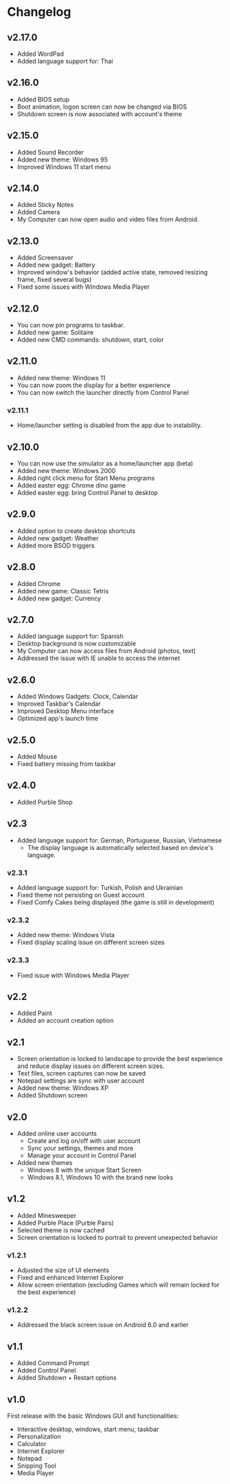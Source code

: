 # Changelog

<div class="social">
  <social-share />
</div>

## v2.17.0

- Added WordPad
- Added language support for: Thai

## v2.16.0

- Added BIOS setup
- Boot animation, logon screen can now be changed via BIOS
- Shutdown screen is now associated with account's theme

## v2.15.0

- Added Sound Recorder
- Added new theme: Windows 95
- Improved Windows 11 start menu

## v2.14.0

- Added Sticky Notes
- Added Camera
- My Computer can now open audio and video files from Android.

## v2.13.0

- Added Screensaver
- Added new gadget: Battery
- Improved window's behavior (added active state, removed resizing frame, fixed several bugs)
- Fixed some issues with Windows Media Player

## v2.12.0

- You can now pin programs to taskbar.
- Added new game: Solitaire
- Added new CMD commands: shutdown, start, color

## v2.11.0

- Added new theme: Windows 11
- You can now zoom the display for a better experience
- You can now switch the launcher directly from Control Panel

### v2.11.1

- Home/launcher setting is disabled from the app due to instability.

## v2.10.0

- You can now use the simulator as a home/launcher app (beta)
- Added new theme: Windows 2000
- Added right click menu for Start Menu programs
- Added easter egg: Chrome dino game
- Added easter egg: bring Control Panel to desktop

<google-ads />

## v2.9.0

- Added option to create desktop shortcuts
- Added new gadget: Weather
- Added more BSOD triggers

## v2.8.0

- Added Chrome
- Added new game: Classic Tetris
- Added new gadget: Currency

## v2.7.0

- Added language support for: Spanish
- Desktop background is now customizable
- My Computer can now access files from Android (photos, text)
- Addressed the issue with IE unable to access the internet

## v2.6.0

- Added Windows Gadgets: Clock, Calendar
- Improved Taskbar's Calendar
- Improved Desktop Menu interface
- Optimized app's launch time

## v2.5.0

- Added Mouse
- Fixed battery missing from taskbar

## v2.4.0

- Added Purble Shop

## v2.3

- Added language support for: German, Portuguese, Russian, Vietnamese
  - The display language is automatically selected based on device's language.

### v2.3.1

- Added language support for: Turkish, Polish and Ukrainian
- Fixed theme not persisting on Guest account
- Fixed Comfy Cakes being displayed (the game is still in development)

### v2.3.2

- Added new theme: Windows Vista
- Fixed display scaling issue on different screen sizes

### v2.3.3

- Fixed issue with Windows Media Player

## v2.2

- Added Paint
- Added an account creation option

## v2.1

- Screen orientation is locked to landscape to provide the best experience and reduce display issues on different screen sizes.
- Text files, screen captures can now be saved
- Notepad settings are sync with user account
- Added new theme: Windows XP
- Added Shutdown screen

## v2.0

- Added online user accounts
  - Create and log on/off with user account
  - Sync your settings, themes and more
  - Manage your account in Control Panel
- Added new themes
  - Windows 8 with the unique Start Screen
  - Windows 8.1, Windows 10 with the brand new looks

## v1.2

- Added Minesweeper
- Added Purble Place (Purble Pairs)
- Selected theme is now cached
- Screen orientation is locked to portrait to prevent unexpected behavior

### v1.2.1

- Adjusted the size of UI elements
- Fixed and enhanced Internet Explorer
- Allow screen orientation (excluding Games which will remain locked for the best experience)

### v1.2.2

- Addressed the black screen issue on Android 6.0 and earlier

## v1.1

- Added Command Prompt
- Added Control Panel
- Added Shutdown + Restart options

## v1.0

First release with the basic Windows GUI and functionalities:

- Interactive desktop, windows, start menu, taskbar
- Personalization
- Calculator
- Internet Explorer
- Notepad
- Snipping Tool
- Media Player

<google-ads />
